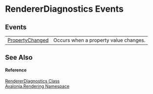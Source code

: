 # RendererDiagnostics Events




## Events
<table>
<tr>
<td><a href="E_Avalonia_Rendering_RendererDiagnostics_PropertyChanged">PropertyChanged</a></td>
<td>Occurs when a property value changes.</td>
</tr>
</table>

## See Also


#### Reference
<a href="T_Avalonia_Rendering_RendererDiagnostics">RendererDiagnostics Class</a>  
<a href="N_Avalonia_Rendering">Avalonia.Rendering Namespace</a>  


